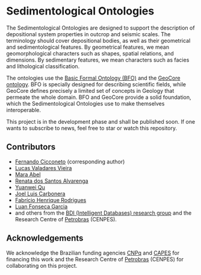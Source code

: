 # Sedimentological Ontologies

The Sedimentological Ontologies are designed to support the description of depositional system properties in outcrop and seismic scales. The terminology should cover depositional bodies, as well as their geometrical and sedimentological features. By geometrical features, we mean geomorphological characters such as shapes, spatial relations, and dimensions. By sedimentary features, we mean characters such as facies and lithological classification.

The ontologies use the [Basic Formal Ontology (BFO)](https://github.com/BFO-ontology/BFO) and the [GeoCore ontology](https://github.com/BDI-UFRGS/GeoCoreOntology). BFO is specially designed for describing scientific fields, while GeoCore defines precisely a limited set of concepts in Geology that permeate the whole domain. BFO and GeoCore provide a solid foundation, which the Sedimentological Ontologies use to make themselves interoperable.

This project is in the development phase and shall be published soon. If one wants to subscribe to news, feel free to star or watch this repository.

## Contributors

- [Fernando Cicconeto](mailto:fcicconeto@inf.ufrgs.br) (corresponding author)
- [Lucas Valadares Vieira](mailto:lucasvaladares@petrobras.com.br)
- [Mara Abel](mailto:marabel@inf.ufrgs.br)
- [Renata dos Santos Alvarenga](mailto:rsakuchle@inf.ufrgs.br)
- [Yuanwei Qu](mailto:quy@student.geo.uio.no)
- [Joel Luis Carbonera](mailto:jlcarbonera@inf.ufrgs.br)
- [Fabrício Henrique Rodrigues](mailto:fabricio.rodrigues@inf.ufrgs.br)
- [Luan Fonseca Garcia](mailto:luan.garcia@inf.ufrgs.br)
- and others from the [BDI (Intelligent Databases) research group](https://www.inf.ufrgs.br/bdi/) and the Research Centre of [Petrobras](https://petrobras.com.br/) (CENPES).

## Acknowledgements

We acknowledge the Brazilian funding agencies [CNPq](http://cnpq.br/) and [CAPES](https://www.capes.gov.br/) for financing this work and the Research Centre of [Petrobras](https://petrobras.com.br/) (CENPES) for collaborating on this project.